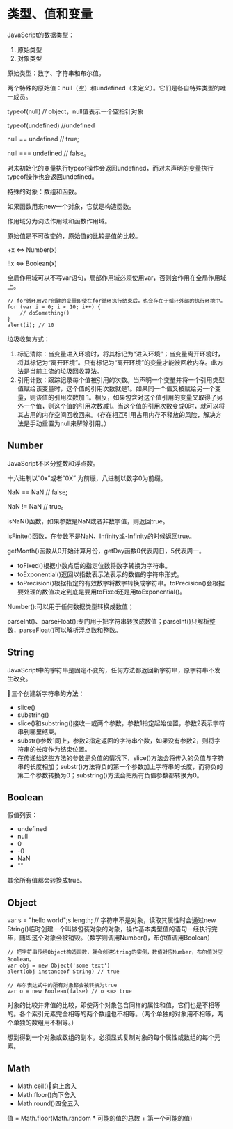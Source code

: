 # 类型、值和变量
JavaScript的数据类型：
1. 原始类型
2. 对象类型

原始类型：数字、字符串和布尔值。

两个特殊的原始值：null（空）和undefined（未定义）。它们是各自特殊类型的唯一成员。

typeof(null) // object，null值表示一个空指针对象

typeof(undefined) //undefined

null == undefined // true;

null === undefined // false。

对未初始化的变量执行typeof操作会返回undefined，而对未声明的变量执行typeof操作也会返回undefined。

特殊的对象：数组和函数。

如果函数用来new一个对象，它就是构造函数。

作用域分为词法作用域和函数作用域。

原始值是不可改变的，原始值的比较是值的比较。

+x <=> Number(x)

!!x <=> Boolean(x)

全局作用域可以不写var语句，局部作用域必须使用var，否则会作用在全局作用域上。

```
// for循环用var创建的变量即使在for循环执行结束后，也会存在于循环外部的执行环境中。
for (var i = 0; i < 10; i++) {
    // doSomething()
}
alert(i); // 10
```

垃圾收集方式：
1. 标记清除：当变量进入环境时，将其标记为“进入环境”；当变量离开环境时，将其标记为“离开环境”。只有标记为“离开环境”的变量才能被回收内存。此方法是当前主流的垃圾回收算法。
2. 引用计数：跟踪记录每个值被引用的次数。当声明一个变量并将一个引用类型值赋给该变量时，这个值的引用次数就是1。如果同一个值又被赋给另一个变量，则该值的引用次数加 1。相反，如果包含对这个值引用的变量又取得了另外一个值，则这个值的引用次数减1。当这个值的引用次数变成0时，就可以将其占用的内存空间回收回来。（存在相互引用占用内存不释放的风险，解决方法是手动重置为null来解除引用。）

## Number
JavaScript不区分整数和浮点数。

十六进制以“0x”或者“0X” 为前缀，八进制以数字0为前缀。

NaN == NaN // false;

NaN != NaN // true。

isNaN()函数，如果参数是NaN或者非数字值，则返回true。

isFinite()函数，在参数不是NaN、Infinity或-Infinity的时候返回true。

getMonth()函数从0开始计算月份，getDay函数0代表周日，5代表周一。

- toFixed()根据小数点后的指定位数将数字转换为字符串。
- toExponential()返回以指数表示法表示的数值的字符串形式。
- toPrecision()根据指定的有效数字将数字转换成字符串。toPrecision()会根据要处理的数值决定到底是要用toFixed还是用toExponential()。

Number():可以用于任何数据类型转换成数值；

parseInt()、parseFloat():专门用于把字符串转换成数值；parseInt()只解析整数，parseFloat()可以解析浮点数和整数。

## String
JavaScript中的字符串是固定不变的，任何方法都返回新字符串，原字符串不发生改变。

三个创建新字符串的方法：
- slice()
- substring()
- slice()和substring()接收一或两个参数，参数1指定起始位置，参数2表示字符串到哪里结束。
- substr()参数1同上，参数2指定返回的字符串个数，如果没有参数2，则将字符串的长度作为结束位置。
- 在传递给这些方法的参数是负值的情况下，slice()方法会将传入的负值与字符串的长度相加；substr()方法将负的第一个参数加上字符串的长度，而将负的第二个参数转换为0；substring()方法会把所有负值参数都转换为0。

## Boolean
假值列表：
- undefined
- null
- 0
- -0
- NaN
- ""

其余所有值都会转换成true。

## Object
var s = "hello world";s.length; // 字符串不是对象，读取其属性时会通过new String()临时创建一个叫做包装对象的对象，操作基本类型值的语句一经执行完毕，随即这个对象会被销毁。（数字则调用Number()，布尔值调用Boolean）

```
// 把字符串传给Object构造函数，就会创建String的实例，数值对应Number，布尔值对应Boolean。
var obj = new Object('some text')
alert(obj instanceof String) // true
```

```
// 布尔表达式中的所有对象都会被转换为true
var o = new Boolean(false) // o <=> true
```

对象的比较并非值的比较，即使两个对象包含同样的属性和值，它们也是不相等的。各个索引元素完全相等的两个数组也不相等。（两个单独的对象用不相等，两个单独的数组用不相等。）

想到得到一个对象或数组的副本，必须显式复制对象的每个属性或数组的每个元素。

## Math
- Math.ceil()向上舍入
- Math.floor()向下舍入
- Math.round()四舍五入

值 = Math.floor(Math.random * 可能的值的总数 + 第一个可能的值)
